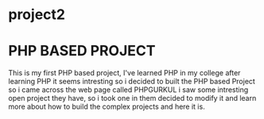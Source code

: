 # project2

# PHP BASED PROJECT
 This is my first PHP based project, I've learned PHP in my college after learning PHP it seems intresting so i decided to built the PHP based Project so i came across the web page called PHPGURKUL i saw some intresting open project they have, so i took one in them decided to modify it and learn more about how to build the complex projects and here it is.
